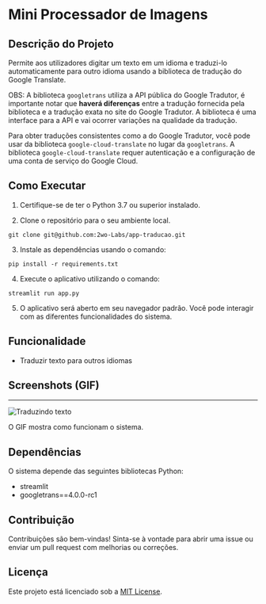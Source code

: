 # Mini Processador de Imagens

## Descrição do Projeto
Permite aos utilizadores digitar um texto em um idioma e traduzi-lo automaticamente para outro idioma usando a biblioteca de tradução do Google Translate.

OBS: A biblioteca ```googletrans``` utiliza a API pública do Google Tradutor, é importante notar que **haverá diferenças** entre a tradução fornecida pela biblioteca e a tradução exata no site do Google Tradutor. A biblioteca é uma interface para a API e vai ocorrer variações na qualidade da tradução.

Para obter traduções consistentes como a do Google Tradutor, você pode usar da biblioteca ```google-cloud-translate``` no lugar da ```googletrans```. A biblioteca ```google-cloud-translate``` requer autenticação e a configuração de uma conta de serviço do Google Cloud.

## Como Executar

1. Certifique-se de ter o Python 3.7 ou superior instalado.

2. Clone o repositório para o seu ambiente local.
```
git clone git@github.com:2wo-Labs/app-traducao.git
```

3. Instale as dependências usando o comando:
```
pip install -r requirements.txt
```

4. Execute o aplicativo utilizando o comando:
```
streamlit run app.py
```

5. O aplicativo será aberto em seu navegador padrão. Você pode interagir com as diferentes funcionalidades do sistema.


## Funcionalidade

- Traduzir texto para outros idiomas


## Screenshots (GIF)

****

![Traduzindo texto](screenshots/traducao.gif)

O GIF mostra como funcionam o sistema.


## Dependências

O sistema depende das seguintes bibliotecas Python:

- streamlit
- googletrans==4.0.0-rc1

## Contribuição

Contribuições são bem-vindas! Sinta-se à vontade para abrir uma issue ou enviar um pull request com melhorias ou correções.

## Licença

Este projeto está licenciado sob a [MIT License](LICENSE).